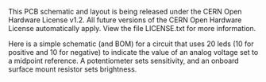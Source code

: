 This PCB schematic and layout is being released under the CERN Open
Hardware License v1.2. All future versions of the CERN Open Hardware
License automatically apply. View the file LICENSE.txt for more
information.

Here is a simple schematic (and BOM) for a circuit that uses 20 leds
(10 for positive and 10 for negative) to indicate the value of an
analog voltage set to a midpoint reference. A potentiometer sets
sensitivity, and an onboard surface mount resistor sets brightness.